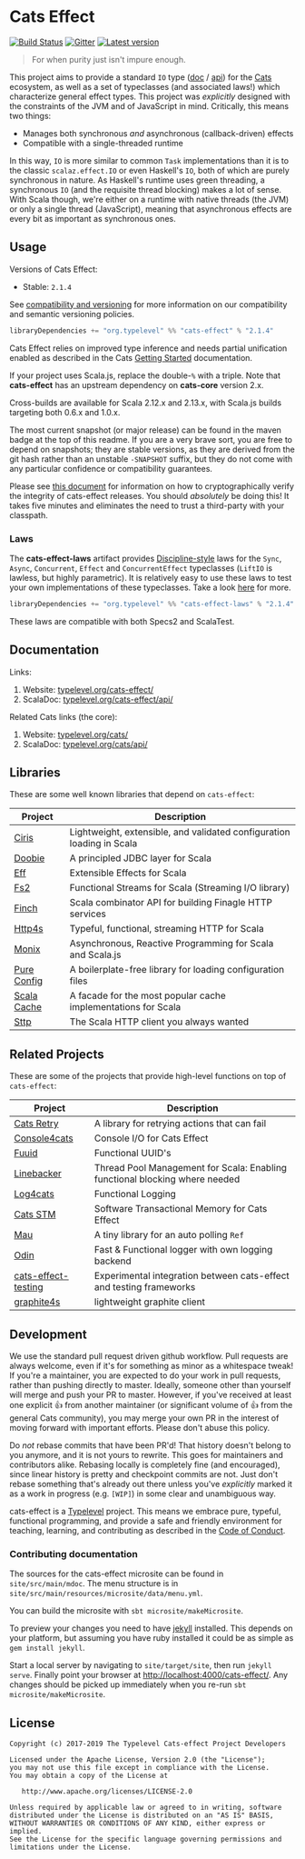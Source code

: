 # Cats Effect

[![Build Status](https://travis-ci.org/typelevel/cats-effect.svg?branch=master)](https://travis-ci.org/typelevel/cats-effect) [![Gitter](https://img.shields.io/gitter/room/typelevel/cats-effect.svg)](https://gitter.im/typelevel/cats-effect) [![Latest version](https://index.scala-lang.org/typelevel/cats-effect/cats-effect/latest.svg?color=orange)](https://index.scala-lang.org/typelevel/cats-effect/cats-effect)

> For when purity just isn't impure enough.

This project aims to provide a standard `IO` type ([doc](https://typelevel.org/cats-effect/datatypes/io.html) / [api](https://typelevel.org/cats-effect/api/cats/effect/IO.html)) for the [Cats](http://typelevel.org/cats/) ecosystem, as well as a set of typeclasses (and associated laws!) which characterize general effect types. This project was *explicitly* designed with the constraints of the JVM and of JavaScript in mind. Critically, this means two things:

- Manages both synchronous *and* asynchronous (callback-driven) effects
- Compatible with a single-threaded runtime

In this way, `IO` is more similar to common `Task` implementations than it is to the classic `scalaz.effect.IO` or even Haskell's `IO`, both of which are purely synchronous in nature. As Haskell's runtime uses green threading, a synchronous `IO` (and the requisite thread blocking) makes a lot of sense. With Scala though, we're either on a runtime with native threads (the JVM) or only a single thread (JavaScript), meaning that asynchronous effects are every bit as important as synchronous ones.

## Usage

Versions of Cats Effect:

- Stable: `2.1.4`

See [compatibility and versioning](https://github.com/typelevel/cats-effect/blob/master/versioning.md) for more information on our compatibility and semantic versioning policies.

```sbt
libraryDependencies += "org.typelevel" %% "cats-effect" % "2.1.4"
```

Cats Effect relies on improved type inference and needs partial unification enabled as described in the Cats [Getting Started](https://github.com/typelevel/cats#getting-started) documentation.

If your project uses Scala.js, replace the double-`%` with a triple. Note that **cats-effect** has an upstream dependency on **cats-core** version 2.x.

Cross-builds are available for Scala 2.12.x and 2.13.x, with Scala.js builds targeting both 0.6.x and 1.0.x.

The most current snapshot (or major release) can be found in the maven badge at the top of this readme. If you are a very brave sort, you are free to depend on snapshots; they are stable versions, as they are derived from the git hash rather than an unstable `-SNAPSHOT` suffix, but they do not come with any particular confidence or compatibility guarantees.

Please see [this document](https://github.com/typelevel/cats-effect/blob/master/verifying-releases.md) for information on how to cryptographically verify the integrity of cats-effect releases. You should *absolutely* be doing this! It takes five minutes and eliminates the need to trust a third-party with your classpath.

### Laws

The **cats-effect-laws** artifact provides [Discipline-style](https://github.com/typelevel/discipline) laws for the `Sync`, `Async`, `Concurrent`, `Effect` and `ConcurrentEffect` typeclasses (`LiftIO` is lawless, but highly parametric). It is relatively easy to use these laws to test your own implementations of these typeclasses. Take a look [here](https://github.com/typelevel/cats-effect/tree/master/laws/shared/src/main/scala/cats/effect/laws) for more.

```sbt
libraryDependencies += "org.typelevel" %% "cats-effect-laws" % "2.1.4" % "test"
```

These laws are compatible with both Specs2 and ScalaTest.

## Documentation

Links:

1. Website: [typelevel.org/cats-effect/](https://typelevel.org/cats-effect/)
2. ScalaDoc: [typelevel.org/cats-effect/api/](https://typelevel.org/cats-effect/api/)

Related Cats links (the core):

1. Website: [typelevel.org/cats/](https://typelevel.org/cats/)
2. ScalaDoc: [typelevel.org/cats/api/](https://typelevel.org/cats/api/)

## Libraries

These are some well known libraries that depend on `cats-effect`:

| Project | Description |
| ------- | ----------- |
| [Ciris](https://cir.is) | Lightweight, extensible, and validated configuration loading in Scala |
| [Doobie](http://tpolecat.github.io/doobie/) | A principled JDBC layer for Scala |
| [Eff](http://atnos-org.github.io/eff/) | Extensible Effects for Scala |
| [Fs2](https://functional-streams-for-scala.github.io/fs2/) | Functional Streams for Scala (Streaming I/O library) |
| [Finch](https://finagle.github.io/finch/) | Scala combinator API for building Finagle HTTP services |
| [Http4s](http://http4s.org/) | Typeful, functional, streaming HTTP for Scala |
| [Monix](https://monix.io/) | Asynchronous, Reactive Programming for Scala and Scala.js |
| [Pure Config](https://pureconfig.github.io/) | A boilerplate-free library for loading configuration files |
| [Scala Cache](https://cb372.github.io/scalacache/) | A facade for the most popular cache implementations for Scala |
| [Sttp](http://sttp.readthedocs.io/en/latest/) | The Scala HTTP client you always wanted |

## Related Projects

These are some of the projects that provide high-level functions on top of `cats-effect`:

| Project | Description |
| ------- | ----------- |
| [Cats Retry](https://github.com/cb372/cats-retry) | A library for retrying actions that can fail |
| [Console4cats](https://console4cats.profunktor.dev/) | Console I/O for Cats Effect |
| [Fuuid](https://christopherdavenport.github.io/fuuid/) | Functional UUID's |
| [Linebacker](https://christopherdavenport.github.io/linebacker/) | Thread Pool Management for Scala: Enabling functional blocking where needed |
| [Log4cats](https://christopherdavenport.github.io/log4cats/) | Functional Logging |
| [Cats STM](https://timwspence.github.io/cats-stm/) | Software Transactional Memory for Cats Effect |
| [Mau](https://github.com/kailuowang/mau) | A tiny library for an auto polling `Ref` |
| [Odin](https://github.com/valskalla/odin) | Fast & Functional logger with own logging backend |
| [cats-effect-testing](https://github.com/djspiewak/cats-effect-testing) | Experimental integration between cats-effect and testing frameworks |
| [graphite4s](https://github.com/YannMoisan/graphite4s) | lightweight graphite client |

## Development

We use the standard pull request driven github workflow. Pull requests are always welcome, even if it's for something as minor as a whitespace tweak! If you're a maintainer, you are expected to do your work in pull requests, rather than pushing directly to master. Ideally, someone other than yourself will merge and push your PR to master. However, if you've received at least one explicit 👍 from another maintainer (or significant volume of 👍 from the general Cats community), you may merge your own PR in the interest of moving forward with important efforts. Please don't abuse this policy.

Do *not* rebase commits that have been PR'd! That history doesn't belong to you anymore, and it is not yours to rewrite. This goes for maintainers and contributors alike. Rebasing locally is completely fine (and encouraged), since linear history is pretty and checkpoint commits are not. Just don't rebase something that's already out there unless you've *explicitly* marked it as a work in progress (e.g. `[WIP]`) in some clear and unambiguous way.

cats-effect is a [Typelevel](http://typelevel.org/) project. This means we embrace pure, typeful, functional programming, and provide a safe and friendly environment for teaching, learning, and contributing as described in the [Code of Conduct].

### Contributing documentation

The sources for the cats-effect microsite can be found in `site/src/main/mdoc`.
The menu structure is in `site/src/main/resources/microsite/data/menu.yml`.

You can build the microsite with `sbt microsite/makeMicrosite`.

To preview your changes you need to have
[jekyll](https://github.com/jekyll/jekyll) installed. This depends on your
platform, but assuming you have ruby installed it could be as simple as `gem
install jekyll`.

Start a local server by navigating to `site/target/site`, then run `jekyll
serve`. Finally point your browser at
[http://localhost:4000/cats-effect/](http://localhost:4000/cats-effect/). Any
changes should be picked up immediately when you re-run `sbt
microsite/makeMicrosite`.

## License

```
Copyright (c) 2017-2019 The Typelevel Cats-effect Project Developers

Licensed under the Apache License, Version 2.0 (the "License");
you may not use this file except in compliance with the License.
You may obtain a copy of the License at

   http://www.apache.org/licenses/LICENSE-2.0

Unless required by applicable law or agreed to in writing, software
distributed under the License is distributed on an "AS IS" BASIS,
WITHOUT WARRANTIES OR CONDITIONS OF ANY KIND, either express or implied.
See the License for the specific language governing permissions and
limitations under the License.
```

[Code of Conduct]: https://github.com/typelevel/cats-effect/blob/master/CODE_OF_CONDUCT.md

